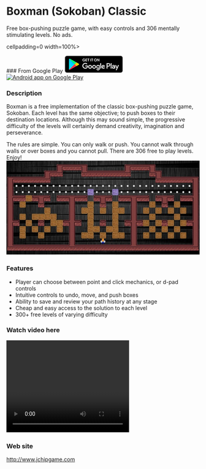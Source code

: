 # Boxman (Sokoban) Classic

Free box-pushing puzzle game, with easy controls and 306 mentally stimulating levels. No ads.

cellpadding=0 width=100%>
<tr>
<td>
### From Google Play
<a href="https://play.google.com/store/apps/details?id=com.jchip.boxman" target="googleplay">
	<img alt="Android app on Google Play" src="https://github.com/jchipgame/sokoban/blob/master/google_play.png" />
</a>
</td>
<td>
</td>
<td>
</td>
<td>
<a href="https://play.google.com/store/apps/details?id=com.jchip.boxman" target="googleplay">
	<img alt="Android app on Google Play" src="https://github.com/jchipgame/sokoban/blob/master/c_launcher-web-small.png" />
</a>
</td>
</tr>
</table>

### Description
Boxman is a free implementation of the classic box-pushing puzzle game, Sokoban. Each level has the same objective; to push boxes to their destination locations. Although this may sound simple, the progressive difficulty of the levels will certainly demand creativity, imagination and perseverance.

The rules are simple. You can only walk or push. You cannot walk through walls or over boxes and you cannot pull. There are 306 free to play levels. Enjoy!
<img src="https://github.com/jchipgame/sokoban/blob/master/boxman_game.jpg"/>

### Features

* Player can choose between point and click mechanics, or d-pad controls
* Intuitive controls to undo, move, and push boxes
* Ability to save and review your path history at any stage
* Cheap and easy access to the solution to each level
* 300+ free levels of varying difficulty

### Watch video here

<video width="320" height="240" controls>
  <source src="https://github.com/jchipgame/sokoban/blob/master/ic_launcher-web-video.mp4" type="video/mp4">
  <source src="https://github.com/jchipgame/sokoban/blob/master/ic_launcher-web-video.avi" type="video/avi">
  <a href="https://www.youtube.com/watch?v=Rs8VLuUnh9U" target="youttube">https://www.youtube.com/watch?v=Rs8VLuUnh9U</a>
</video>

### Web site
<a href="http://www.jchipgame.com" target="website">http://www.jchipgame.com</a>



